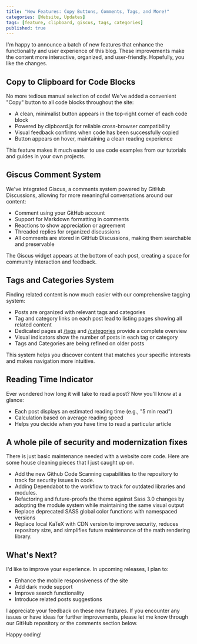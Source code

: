 ```yaml
---
title: "New Features: Copy Buttons, Comments, Tags, and More!"
categories: [Website, Updates]
tags: [feature, clipboard, giscus, tags, categories]
published: true
---
```


I'm happy to announce a batch of new features that enhance the functionality and user experience of this blog. These improvements make the content more interactive, organized, and user-friendly. Hopefully, you like the changes.

<!-- excerpt-end -->

## Copy to Clipboard for Code Blocks

No more tedious manual selection of code! We've added a convenient "Copy" button to all code blocks throughout the site:

- A clean, minimalist button appears in the top-right corner of each code block
- Powered by clipboard.js for reliable cross-browser compatibility
- Visual feedback confirms when code has been successfully copied
- Button appears on hover, maintaining a clean reading experience

This feature makes it much easier to use code examples from our tutorials and guides in your own projects.

## Giscus Comment System

We've integrated Giscus, a comments system powered by GitHub Discussions, allowing for more meaningful conversations around our content:

- Comment using your GitHub account
- Support for Markdown formatting in comments
- Reactions to show appreciation or agreement
- Threaded replies for organized discussions
- All comments are stored in GitHub Discussions, making them searchable and preservable

The Giscus widget appears at the bottom of each post, creating a space for community interaction and feedback.

## Tags and Categories System

Finding related content is now much easier with our comprehensive tagging system:

- Posts are organized with relevant tags and categories
- Tag and category links on each post lead to listing pages showing all related content
- Dedicated pages at [/tags](/tags) and [/categories](/categories) provide a complete overview
- Visual indicators show the number of posts in each tag or category
- Tags and Categories are being refined on older posts

This system helps you discover content that matches your specific interests and makes navigation more intuitive.

## Reading Time Indicator

Ever wondered how long it will take to read a post? Now you'll know at a glance:

- Each post displays an estimated reading time (e.g., "5 min read")
- Calculation based on average reading speed
- Helps you decide when you have time to read a particular article

## A whole pile of security and modernization fixes

There is just basic maintenance needed with a website core code. Here are some house cleaning pieces that I just caught up on.

- Add the new Github Code Scanning capabilities to the repository to track for security issues in code.
- Adding Dependabot to the workflow to track for outdated libraries and modules.
- Refactoring and future-proofs the theme against Sass 3.0 changes by adopting the module system while maintaining the same visual output
- Replace deprecated SASS global color functions with namespaced versions
- Replace local KaTeX with CDN version to improve security, reduces repository size, and simplifies future maintenance of the math rendering library.

## What's Next?

I'd like to improve your experience. In upcoming releases, I plan to:

- Enhance the mobile responsiveness of the site
- Add dark mode support
- Improve search functionality
- Introduce related posts suggestions

I appreciate your feedback on these new features. If you encounter any issues or have ideas for further improvements, please let me know through our GitHub repository or the comments section below.

Happy coding!
